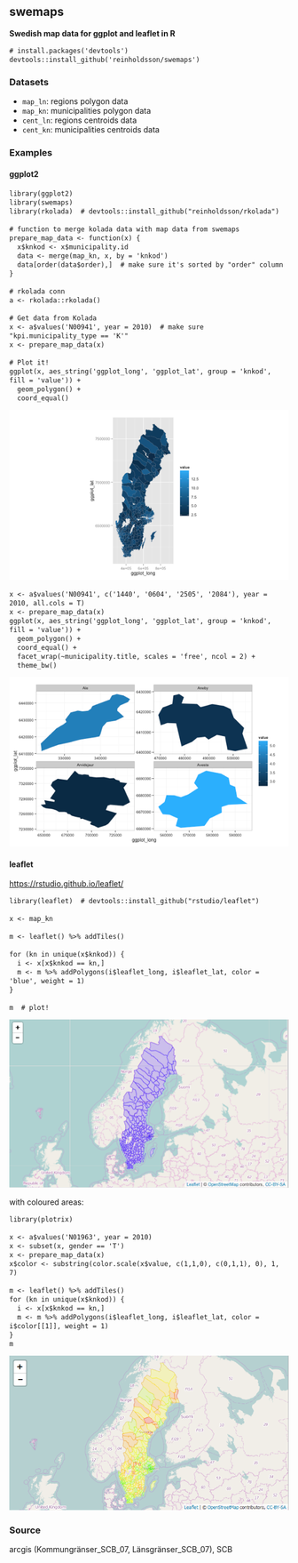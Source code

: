 ## swemaps

**Swedish map data for ggplot and leaflet in R**
  
```{r}
# install.packages('devtools')
devtools::install_github('reinholdsson/swemaps')
```

### Datasets

- `map_ln`: regions polygon data
- `map_kn`: municipalities polygon data
- `cent_ln`: regions centroids data
- `cent_kn`: municipalities centroids data

### Examples

#### ggplot2

```{r}
library(ggplot2)
library(swemaps)
library(rkolada)  # devtools::install_github("reinholdsson/rkolada")

# function to merge kolada data with map data from swemaps
prepare_map_data <- function(x) {
  x$knkod <- x$municipality.id
  data <- merge(map_kn, x, by = 'knkod')
  data[order(data$order),]  # make sure it's sorted by "order" column
}

# rkolada conn
a <- rkolada::rkolada()

# Get data from Kolada
x <- a$values('N00941', year = 2010)  # make sure "kpi.municipality_type == 'K'"
x <- prepare_map_data(x)

# Plot it!
ggplot(x, aes_string('ggplot_long', 'ggplot_lat', group = 'knkod', fill = 'value')) +
  geom_polygon() +
  coord_equal()
```

![](/img/example_1.png?raw=true)

```{r}
x <- a$values('N00941', c('1440', '0604', '2505', '2084'), year = 2010, all.cols = T)
x <- prepare_map_data(x)
ggplot(x, aes_string('ggplot_long', 'ggplot_lat', group = 'knkod', fill = 'value')) +
  geom_polygon() +
  coord_equal() +
  facet_wrap(~municipality.title, scales = 'free', ncol = 2) +
  theme_bw()
```

![](/img/example_2.png?raw=true)

#### leaflet

https://rstudio.github.io/leaflet/
  
```{r}
library(leaflet)  # devtools::install_github("rstudio/leaflet")

x <- map_kn

m <- leaflet() %>% addTiles()

for (kn in unique(x$knkod)) {
  i <- x[x$knkod == kn,]
  m <- m %>% addPolygons(i$leaflet_long, i$leaflet_lat, color = 'blue', weight = 1)
}

m  # plot!
```

![](/img/example_3.png?raw=true)

with coloured areas:

```{r}
library(plotrix)

x <- a$values('N01963', year = 2010)
x <- subset(x, gender == 'T')
x <- prepare_map_data(x)
x$color <- substring(color.scale(x$value, c(1,1,0), c(0,1,1), 0), 1, 7)

m <- leaflet() %>% addTiles()
for (kn in unique(x$knkod)) {
  i <- x[x$knkod == kn,]
  m <- m %>% addPolygons(i$leaflet_long, i$leaflet_lat, color = i$color[[1]], weight = 1)
}
m
```

![](/img/example_4.png?raw=true)

### Source

arcgis (Kommungränser_SCB_07, Länsgränser_SCB_07), SCB
